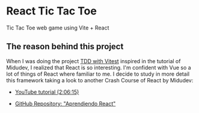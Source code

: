 # React Tic Tac Toe

Tic Tac Toe web game using Vite + React

## The reason behind this project

When I was doing the project [TDD with
Vitest](https://github.com/pabcrudel/vitest-driven-development) inspired in the
tutorial of Midudev, I realized that React is so interesting. I'm confident with
Vue so a lot of things of React where familiar to me. I decide to study in more
detail this framework taking a look to another Crash Course of React by Midudev:

- [YouTube tutorial (2:06:15)](https://www.youtube.com/watch?v=qkzcjwnueLA)

- [GitHub Repository: "Aprendiendo React"](https://github.com/midudev/aprendiendo-react/tree/master/projects/02-tic-tac-toe)

